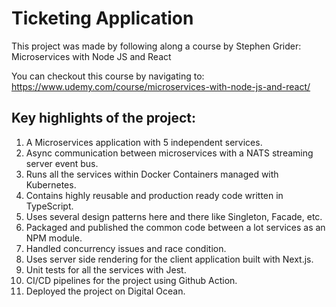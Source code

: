 # Ticketing Application
This project was made by following along a course by Stephen Grider: Microservices with Node JS and React

You can checkout this course by navigating to: https://www.udemy.com/course/microservices-with-node-js-and-react/

## Key highlights of the project:
1. A Microservices application with 5 independent services.
2. Async communication between microservices with a NATS streaming server event bus.
3. Runs all the services within Docker Containers managed with Kubernetes.
4. Contains highly reusable and production ready code written in TypeScript.
5. Uses several design patterns here and there like Singleton, Facade, etc.
6. Packaged and published the common code between a lot services as an NPM module.
7. Handled concurrency issues and race condition.
8. Uses server side rendering for the client application built with Next.js.
9. Unit tests for all the services with Jest.
10. CI/CD pipelines for the project using Github Action.
11. Deployed the project on Digital Ocean.
